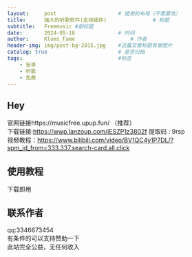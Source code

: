 ```yaml
---
layout:     post   				    # 使用的布局（不需要改）
title:      强大的听歌软件(支持插件) 				# 标题 
subtitle:   Freemusic #副标题
date:       2024-05-18 				# 时间
author:     Kloms_Fame					# 作者
header-img: img/post-bg-2015.jpg 	#这篇文章标题背景图片
catalog: true 						# 是否归档
tags:								#标签
    - 安卓
    - 听歌
    - 免费
---
```


## Hey
官网链接https://musicfree.upup.fun/ （推荐）  
下载链接:https://wwp.lanzoup.com/iESZP1z3802f  提取码 : 9rsp  
视频教程：https://www.bilibili.com/video/BV1QC4y1P7DL/?spm_id_from=333.337.search-card.all.click  
## 使用教程
下载即用    
## 联系作者
qq:3346673454  
有条件的可以支持赞助一下  
此站完全公益，无任何收入  